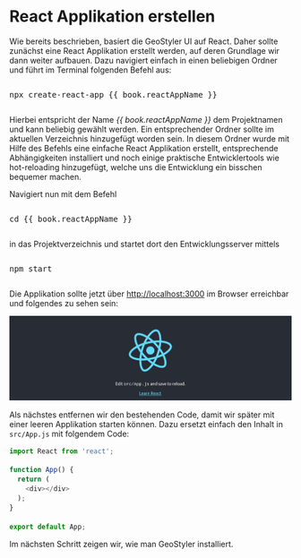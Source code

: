 # React Applikation erstellen

Wie bereits beschrieben, basiert die GeoStyler UI auf React. Daher sollte zunächst eine
React Applikation erstellt werden, auf deren Grundlage wir dann weiter aufbauen.
Dazu navigiert einfach in einen beliebigen Ordner und führt im Terminal folgenden Befehl aus:

<pre><xmp>npx create-react-app {{ book.reactAppName }}</xmp></pre>

Hierbei entspricht der Name _{{ book.reactAppName }}_ dem Projektnamen und kann beliebig gewählt werden.
Ein entsprechender Ordner sollte im aktuellen Verzeichnis hinzugefügt worden sein. In diesem Ordner wurde
mit Hilfe des Befehls eine einfache React Applikation erstellt, entsprechende Abhängigkeiten installiert
und noch einige praktische Entwicklertools wie hot-reloading hinzugefügt, welche uns die Entwicklung ein
bisschen bequemer machen.

Navigiert nun mit dem Befehl


<pre><xmp>cd {{ book.reactAppName }}</xmp></pre>

in das Projektverzeichnis und startet dort den Entwicklungsserver mittels

<pre><xmp>npm start</xmp></pre>

Die Applikation sollte jetzt über [http://localhost:3000](http://localhost:3000) im Browser erreichbar
und folgendes zu sehen sein:

[![](../images/cra-startpage.png)](../images/cra-startpage.png)

Als nächstes entfernen wir den bestehenden Code, damit wir später mit einer leeren Applikation starten
können. Dazu ersetzt einfach den Inhalt in `src/App.js` mit folgendem Code:

```js
import React from 'react';

function App() {
  return (
    <div></div>
  );
}

export default App;
```

Im nächsten Schritt zeigen wir, wie man GeoStyler installiert.
